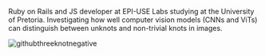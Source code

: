 Ruby on Rails and JS developer at EPI-USE Labs studying at the University of Pretoria. Investigating how well computer vision models (CNNs and ViTs) can distinguish between unknots and non-trivial knots in images.  

![githubthreeknotnegative](https://github.com/user-attachments/assets/2400ae01-e4e7-486b-a67c-b9b6020f6c77)
